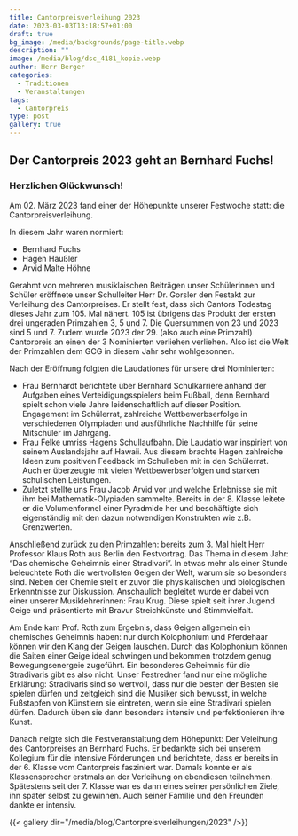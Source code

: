 ```yaml
---
title: Cantorpreisverleihung 2023
date: 2023-03-03T13:18:57+01:00
draft: true
bg_image: /media/backgrounds/page-title.webp
description: ""
image: /media/blog/dsc_4181_kopie.webp
author: Herr Berger
categories:
  - Traditionen
  - Veranstaltungen
tags:
  - Cantorpreis
type: post
gallery: true
---
```

## Der Cantorpreis 2023 geht an Bernhard Fuchs!

### Herzlichen Glückwunsch!

Am 02. März 2023 fand einer der Höhepunkte unserer Festwoche statt: die Cantorpreisverleihung.

In diesem Jahr waren normiert:

- Bernhard Fuchs
- Hagen Häußler
- Arvid Malte Höhne

Gerahmt von mehreren musiklaischen Beiträgen unser Schülerinnen und Schüler eröffnete unser Schulleiter Herr Dr. Gorsler den Festakt zur Verleihung des Cantorpreises. Er stellt fest, dass sich Cantors Todestag dieses Jahr zum 105. Mal nähert. 105 ist übrigens das Produkt der ersten drei ungeraden Primzahlen 3, 5 und 7. Die Quersummen von 23 und 2023 sind 5 und 7. Zudem wurde 2023 der 29. (also auch eine Primzahl) Cantorpreis an einen der 3 Nominierten verliehen verliehen. Also ist die Welt der Primzahlen dem GCG in diesem Jahr sehr wohlgesonnen.

Nach der Eröffnung folgten die Laudationes für unsere drei Nominierten:

- Frau Bernhardt berichtete über Bernhard Schulkarriere anhand der Aufgaben eines Verteidigungsspielers beim Fußball, denn Bernhard spielt schon viele Jahre leidenschaftlich auf dieser Position. Engagement im Schülerrat, zahlreiche Wettbewerbserfolge in verschiedenen Olympiaden und ausführliche Nachhilfe für seine Mitschüler im Jahrgang.
- Frau Felke umriss Hagens Schullaufbahn. Die Laudatio war inspiriert von seinem Auslandsjahr auf Hawaii. Aus diesem brachte Hagen zahlreiche Ideen zum positiven Feedback im Schulleben mit in den Schülerrat. Auch er überzeugte mit vielen Wettbewerbserfolgen und starken schulischen Leistungen.
- Zuletzt stellte uns Frau Jacob Arvid vor und welche Erlebnisse sie mit ihm bei Mathematik-Olypiaden sammelte. Bereits in der 8. Klasse leitete er die Volumenformel einer Pyradmide her und beschäftigte sich eigenständig mit den dazun notwendigen Konstrukten wie z.B. Grenzwerten.

Anschließend zurück zu den Primzahlen: bereits zum 3. Mal hielt Herr Professor Klaus Roth aus Berlin den Festvortrag. Das Thema in diesem Jahr: “Das chemische Geheimnis einer Stradivari”. In etwas mehr als einer Stunde beleuchtete Roth die wertvollsten Geigen der Welt, warum sie so besonders sind. Neben der Chemie stellt er zuvor die physikalischen und biologischen Erkenntnisse zur Diskussion. Anschaulich begleitet wurde er dabei von einer unserer Musiklehrerinnen: Frau Krug. Diese spielt seit ihrer Jugend Geige und präsentierte mit Bravur Streichkünste und Stimmvielfalt.

Am Ende kam Prof. Roth zum Ergebnis, dass Geigen allgemein ein chemisches Geheimnis haben: nur durch Kolophonium und Pferdehaar können wir den Klang der Geigen lauschen. Durch das Kolophonium können die Saiten einer Geige ideal schwingen und bekommen trotzdem genug Bewegungsenergeie zugeführt. Ein besonderes Geheimnis für die Stradivaris gibt es also nicht. Unser Festredner fand nur eine mögliche Erklärung: Stradivaris sind so wertvoll, dass nur die besten der Besten sie spielen dürfen und zeitgleich sind die Musiker sich bewusst, in welche Fußstapfen von Künstlern sie eintreten, wenn sie eine Stradivari spielen dürfen. Dadurch üben sie dann besonders intensiv und perfektionieren ihre Kunst.

Danach neigte sich die Festveranstaltung dem Höhepunkt: Der Veleihung des Cantorpreises an Bernhard Fuchs. Er bedankte sich bei unserem Kollegium für die intensive Förderungen und berichtete, dass er bereits in der 6. Klasse vom Cantorpreis fasziniert war. Damals konnte er als Klassensprecher erstmals an der Verleihung on ebendiesen teilnehmen. Spätestens seit der 7. Klasse war es dann eines seiner persönlichen Ziele, ihn später selbst zu gewinnen. Auch seiner Familie und den Freunden dankte er intensiv.

{{< gallery dir="/media/blog/Cantorpreisverleihungen/2023" />}}
